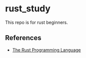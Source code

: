 # rust_study

This repo is for rust beginners.

## References
- [The Rust Programming Language](https://doc.rust-lang.org/stable/book/) 
